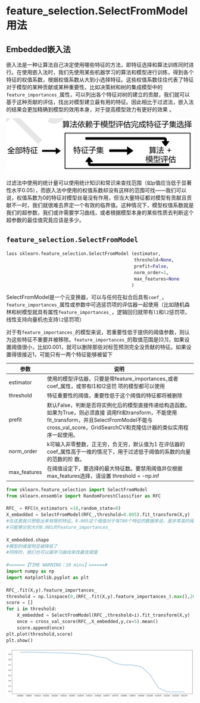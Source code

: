 # feature_selection.SelectFromModel用法

## Embedded嵌入法  

嵌入法是一种让算法自己决定使用哪些特征的方法，即特征选择和算法训练同时进行。在使用嵌入法时，我们先使用某些机器学习的算法和模型进行训练，得到各个特征的权值系数，根据权值系数从大到小选择特征。这些权值系数往往代表了特征对于模型的某种贡献或某种重要性，比如决策树和树的集成模型中的`feature_importances_`属性，可以列出各个特征对树的建立的贡献，我们就可以基于这种贡献的评估，找出对模型建立最有用的特征。因此相比于过滤法，嵌入法的结果会更加精确到模型的效用本身，对于提高模型效力有更好的效果  。

<center>
    <img src="https://raw.githubusercontent.com/HG1227/image/master/img_tuchuang/20200106155344.png"/>
</center>



过滤法中使用的统计量可以使用统计知识和常识来查找范围（如p值应当低于显著性水平0.05），而嵌入法中使用的权值系数却没有这样的范围可找——我们可以说，权值系数为0的特征对模型丝毫没有作用，但当大量特征都对模型有贡献且贡献不一时，我们就很难去界定一个有效的临界值。这种情况下，模型权值系数就是我们的超参数，我们或许需要学习曲线，或者根据模型本身的某些性质去判断这个超参数的最佳值究竟应该是多少。  



## `feature_selection.SelectFromModel `

```python
lass sklearn.feature_selection.SelectFromModel (estimator, 
                                                threshold=None, 
                                                prefit=False, 
                                                norm_order=1,
                                                max_features=None
                                               )
```

SelectFromModel是一个元变换器，可以与任何在拟合后具有`coef_`，`feature_importances_`属性或参数中可选惩罚项的评估器一起使用（比如随机森林和树模型就具有属性`feature_importances_`，逻辑回归就带有`l1`和`l2`惩罚项，线性支持向量机也支持`l2`惩罚项）  

对于有`feature_importances_`的模型来说，若重要性低于提供的阈值参数，则认为这些特征不重要并被移除。`feature_importances_`的取值范围是[0,1]，如果设置阈值很小，比如0.001，就可以删除那些对标签预测完全没贡献的特征。如果设置得很接近1，可能只有一两个特征能够被留下  

| 参数         | 说明                                                         |
| ------------ | ------------------------------------------------------------ |
| estimator    | 使用的模型评估器，只要是带feature_importances_或者coef_属性，或带有l1和l2惩罚 项的模型都可以使用 |
| threshold    | 特征重要性的阈值，重要性低于这个阈值的特征都将被删除         |
| prefit       | 默认False，判断是否将实例化后的模型直接传递给构造函数。如果为True，则必须直接 调用fit和transform，不能使用fit_transform，并且SelectFromModel不能与 cross_val_score，GridSearchCV和克隆估计器的类似实用程序一起使用。 |
| norm_order   | k可输入非零整数，正无穷，负无穷，默认值为1 在评估器的coef_属性高于一维的情况下，用于过滤低于阈值的系数的向量的范数的阶 数。 |
| max_features | 在阈值设定下，要选择的最大特征数。要禁用阈值并仅根据max_features选择，请设置 threshold = -np.inf |

```python
from sklearn.feature_selection import SelectFromModel
from sklearn.ensemble import RandomForestClassifier as RFC

RFC_ = RFC(n_estimators =10,random_state=0)
X_embedded = SelectFromModel(RFC_,threshold=0.005).fit_transform(X,y)
#在这里我只想取出来有限的特征。0.005这个阈值对于有780个特征的数据来说，是非常高的阈值，因为平均每个特征
#只能够分到大约0.001的feature_importances_

X_embedded.shape
#模型的维度明显被降低了
#同样的，我们也可以画学习曲线来找最佳阈值

#======【TIME WARNING：10 mins】======#
import numpy as np
import matplotlib.pyplot as plt

RFC_.fit(X,y).feature_importances_
threshold = np.linspace(0,(RFC_.fit(X,y).feature_importances_).max(),20)
score = []
for i in threshold:
    X_embedded = SelectFromModel(RFC_,threshold=i).fit_transform(X,y)
    once = cross_val_score(RFC_,X_embedded,y,cv=5).mean()
    score.append(once)
plt.plot(threshold,score)
plt.show()
```

<center>
    <img src="https://raw.githubusercontent.com/HG1227/image/master/img_tuchuang/20200106154856.png"/>
</center>

